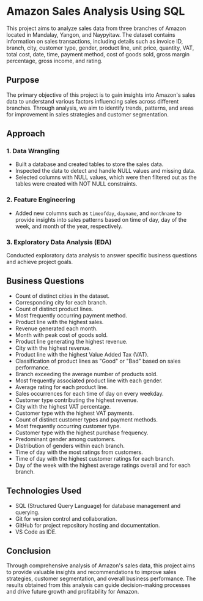 # Amazon Sales Analysis Using SQL

This project aims to analyze sales data from three branches of Amazon located in Mandalay, Yangon, and Naypyitaw. The dataset contains information on sales transactions, including details such as invoice ID, branch, city, customer type, gender, product line, unit price, quantity, VAT, total cost, date, time, payment method, cost of goods sold, gross margin percentage, gross income, and rating.

## Purpose
The primary objective of this project is to gain insights into Amazon's sales data to understand various factors influencing sales across different branches. Through analysis, we aim to identify trends, patterns, and areas for improvement in sales strategies and customer segmentation.

## Approach
### 1. Data Wrangling
- Built a database and created tables to store the sales data.
- Inspected the data to detect and handle NULL values and missing data.
- Selected columns with NULL values, which were then filtered out as the tables were created with NOT NULL constraints.

### 2. Feature Engineering
- Added new columns such as `timeofday`, `dayname`, and `monthname` to provide insights into sales patterns based on time of day, day of the week, and month of the year, respectively.

### 3. Exploratory Data Analysis (EDA)
Conducted exploratory data analysis to answer specific business questions and achieve project goals.

## Business Questions
- Count of distinct cities in the dataset.
- Corresponding city for each branch.
- Count of distinct product lines.
- Most frequently occurring payment method.
- Product line with the highest sales.
- Revenue generated each month.
- Month with peak cost of goods sold.
- Product line generating the highest revenue.
- City with the highest revenue.
- Product line with the highest Value Added Tax (VAT).
- Classification of product lines as "Good" or "Bad" based on sales performance.
- Branch exceeding the average number of products sold.
- Most frequently associated product line with each gender.
- Average rating for each product line.
- Sales occurrences for each time of day on every weekday.
- Customer type contributing the highest revenue.
- City with the highest VAT percentage.
- Customer type with the highest VAT payments.
- Count of distinct customer types and payment methods.
- Most frequently occurring customer type.
- Customer type with the highest purchase frequency.
- Predominant gender among customers.
- Distribution of genders within each branch.
- Time of day with the most ratings from customers.
- Time of day with the highest customer ratings for each branch.
- Day of the week with the highest average ratings overall and for each branch.

## Technologies Used
- SQL (Structured Query Language) for database management and querying.
- Git for version control and collaboration.
- GitHub for project repository hosting and documentation.
- VS Code as IDE.

## Conclusion
Through comprehensive analysis of Amazon's sales data, this project aims to provide valuable insights and recommendations to improve sales strategies, customer segmentation, and overall business performance. The results obtained from this analysis can guide decision-making processes and drive future growth and profitability for Amazon.
